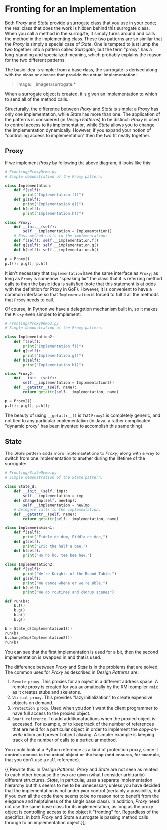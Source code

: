 Fronting for an Implementation
==============================

Both *Proxy* and *State* provide a surrogate class that you use in your
code; the real class that does the work is hidden behind this surrogate
class. When you call a method in the surrogate, it simply turns around
and calls the method in the implementing class. These two patterns are
so similar that the *Proxy* is simply a special case of *State*. One is
tempted to just lump the two together into a pattern called *Surrogate*,
but the term "proxy" has a long-standing and specialized meaning, which
probably explains the reason for the two different patterns.

The basic idea is simple: from a base class, the surrogate is derived
along with the class or classes that provide the actual implementation:

> image:: _images/surrogate.\*

When a surrogate object is created, it is given an implementation to
which to send all of the method calls.

Structurally, the difference between *Proxy* and *State* is simple: a
*Proxy* has only one implementation, while *State* has more than one.
The application of the patterns is considered (in *Design Patterns*) to
be distinct: *Proxy* is used to control access to its implementation,
while *State* allows you to change the implementation dynamically.
However, if you expand your notion of "controlling access to
implementation" then the two fit neatly together.

Proxy
-----

If we implement *Proxy* by following the above diagram, it looks like
this:

```python
# Fronting/ProxyDemo.py
# Simple demonstration of the Proxy pattern.

class Implementation:
    def f(self):
        print("Implementation.f()")
    def g(self):
        print("Implementation.g()")
    def h(self):
        print("Implementation.h()")

class Proxy:
    def __init__(self):
        self.__implementation = Implementation()
    # Pass method calls to the implementation:
    def f(self): self.__implementation.f()
    def g(self): self.__implementation.g()
    def h(self): self.__implementation.h()

p = Proxy()
p.f(); p.g(); p.h()
```

It isn't necessary that `Implementation` have the same interface as
`Proxy`; as long as `Proxy` is somehow "speaking for" the class that
it is referring method calls to then the basic idea is satisfied (note
that this statement is at odds with the definition for Proxy in GoF).
However, it is convenient to have a common interface so that
`Implementation` is forced to fulfill all the methods that `Proxy`
needs to call.

Of course, in Python we have a delegation mechanism built in, so it
makes the `Proxy` even simpler to implement:

```python
# Fronting/ProxyDemo2.py
# Simple demonstration of the Proxy pattern.

class Implementation2:
    def f(self):
        print("Implementation.f()")
    def g(self):
        print("Implementation.g()")
    def h(self):
        print("Implementation.h()")

class Proxy2:
    def __init__(self):
        self.__implementation = Implementation2()
    def __getattr__(self, name):
        return getattr(self.__implementation, name)

p = Proxy2()
p.f(); p.g(); p.h();
```

The beauty of using `__getattr__()` is that `Proxy2` is
completely generic, and not tied to any particular implementation (in
Java, a rather complicated "dynamic proxy" has been invented to
accomplish this same thing).

State
-----

The *State* pattern adds more implementations to *Proxy*, along with a
way to switch from one implementation to another during the lifetime of
the surrogate:

```python
# Fronting/StateDemo.py
# Simple demonstration of the State pattern.

class State_d:
    def __init__(self, imp):
        self.__implementation = imp
    def changeImp(self, newImp):
        self.__implementation = newImp
    # Delegate calls to the implementation:
    def __getattr__(self, name):
        return getattr(self.__implementation, name)

class Implementation1:
    def f(self):
        print("Fiddle de dum, Fiddle de dee,")
    def g(self):
        print("Eric the half a bee.")
    def h(self):
        print("Ho ho ho, tee hee hee,")

class Implementation2:
    def f(self):
        print("We're Knights of the Round Table.")
    def g(self):
        print("We dance whene'er we're able.")
    def h(self):
        print("We do routines and chorus scenes")

def run(b):
    b.f()
    b.g()
    b.h()
    b.g()

b = State_d(Implementation1())
run(b)
b.changeImp(Implementation2())
run(b)
```

You can see that the first implementation is used for a bit, then the
second implementation is swapped in and that is used.

The difference between *Proxy* and *State* is in the problems that are
solved. The common uses for *Proxy* as described in *Design Patterns*
are:

1.  `Remote proxy`. This proxies for an object in a different address
    space. A remote proxy is created for you automatically by the RMI
    compiler `rmic` as it creates stubs and skeletons.
2.  `Virtual proxy`. This provides "lazy initialization" to create
    expensive objects on demand.
3.  `Protection proxy`. Used when you don't want the client programmer
    to have full access to the proxied object.
4.  `Smart reference`. To add additional actions when the proxied
    object is accessed. For example, or to keep track of the number of
    references that are held for a particular object, in order to
    implement the *copy-on-write* idiom and prevent object aliasing. A
    simpler example is keeping track of the number of calls to a
    particular method.

You could look at a Python reference as a kind of protection proxy,
since it controls access to the actual object on the heap (and ensures,
for example, that you don't use a `null` reference).

{{ Rewrite this: In *Design Patterns*, *Proxy* and *State* are not
seen as related to each other because the two are given (what I consider
arbitrarily) different structures. *State*, in particular, uses a
separate implementation hierarchy but this seems to me to be unnecessary
unless you have decided that the implementation is not under your
control (certainly a possibility, but if you own all the code there
seems to be no reason not to benefit from the elegance and helpfulness
of the single base class). In addition, *Proxy* need not use the same
base class for its implementation, as long as the proxy object is
controlling access to the object it "fronting" for. Regardless of the
specifics, in both *Proxy* and *State* a surrogate is passing method
calls through to an implementation object.}}\]
